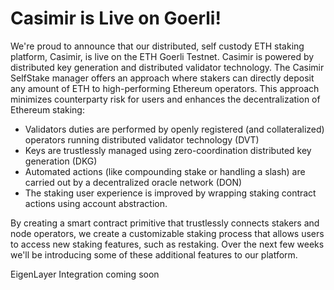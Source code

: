 # Casimir is Live on Goerli!

We're proud to announce that our distributed, self custody ETH staking platform, Casimir, is live on the ETH Goerli Testnet. Casimir is powered by distributed key generation and distributed validator technology. The Casimir SelfStake manager offers an approach where stakers can directly deposit any amount of ETH to high-performing Ethereum operators. This approach minimizes counterparty risk for users and enhances the decentralization of Ethereum staking:

- Validators duties are performed by openly registered (and collateralized) operators running distributed validator technology (DVT)
- Keys are trustlessly managed using zero-coordination distributed key generation (DKG)
- Automated actions (like compounding stake or handling a slash) are carried out by a decentralized oracle network (DON)
- The staking user experience is improved by wrapping staking contract actions using account abstraction.

By creating a smart contract primitive that trustlessly connects stakers and node operators, we create a customizable staking process that allows users to access new staking features, such as restaking. Over the next few weeks we'll be introducing some of these additional features to our platform.

EigenLayer Integration coming soon
